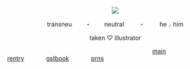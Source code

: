 <p align="center">
  <img src="https://i.pinimg.com/564x/8a/11/3a/8a113a9520a14fd7d3cda393f067e7ec.jpg" />
</p>

<p align="center">transneu⠀⠀⠀・⠀⠀⠀neutral ⠀⠀⠀・⠀⠀⠀ he ⸝ him<p align="center">
</p>
  
<p align="center">taken ♡ illustrator<p align="center">
</p>

⠀⠀⠀⠀⠀⠀⠀⠀⠀⠀⠀⠀⠀⠀⠀⠀⠀⠀⠀⠀⠀⠀⠀⠀⠀⠀⠀⠀⠀⠀⠀⠀⠀[main rentry](https://rentry.co/the-bloodhound)⠀⠀⠀⠀⠀[gstbook](https://kecchori.123guestbook.com/)⠀⠀⠀⠀⠀[prns](https://en.pronouns.page/@kewiwo)
